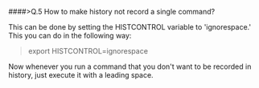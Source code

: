 ####>Q.5 How to make history not record a single command?

This can be done by setting the HISTCONTROL variable to 'ignorespace.' This you can do in the following way:
 >export HISTCONTROL=ignorespace

Now whenever you run a command that you don't want to be recorded in history, just execute it with a leading space.
